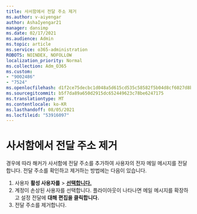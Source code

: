 ```yaml
---
title: 사서함에서 전달 주소 제거
ms.author: v-aiyengar
author: AshaIyengar21
manager: dansimp
ms.date: 02/17/2021
ms.audience: Admin
ms.topic: article
ms.service: o365-administration
ROBOTS: NOINDEX, NOFOLLOW
localization_priority: Normal
ms.collection: Adm_O365
ms.custom:
- "9002486"
- "7524"
ms.openlocfilehash: d1f2ce75decbc1d048a5d615cd535c58582f5b04d8cf6027d8b3f681bf04b79d
ms.sourcegitcommit: b5f7da89a650d2915dc652449623c78be6247175
ms.translationtype: MT
ms.contentlocale: ko-KR
ms.lasthandoff: 08/05/2021
ms.locfileid: "53916097"
---
```

# <a name="remove-forwarding-addresses-on-the-mailbox"></a>사서함에서 전달 주소 제거

경우에 따라 해커가 사서함에 전달 주소를 추가하여 사용자의 전자 메일 메시지를 전달합니다. 전달 주소를 확인하고 제거하는 방법에는 다음이 있습니다.

1. 사용자 **활성 사용자를**  >  **[선택합니다.](https://go.microsoft.com/fwlink/p/?linkid=834822)**
1. 계정이 손상된 사용자를 선택합니다. 플라이아웃이 나타나면 메일  메시지를 확장하고 설정 전달에 **대해** **편집을 클릭합니다.**
1. 전달 주소를 제거합니다.
